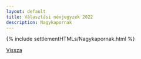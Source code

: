 ```yaml
---
layout: default
title: Választási névjegyzék 2022
description: Nagykapornak
---
```


{% include settlementHTMLs/Nagykapornak.html %}

[Vissza](../)
